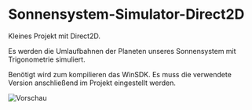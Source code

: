 # Sonnensystem-Simulator-Direct2D

Kleines Projekt mit Direct2D. 

Es werden die Umlaufbahnen der Planeten unseres Sonnensystem mit Trigonometrie simuliert.

Benötigt wird zum kompilieren das WinSDK. Es muss die verwendete Version anschließend im Projekt eingestellt werden.

![Vorschau](./Unbennant.PNG "Vorschau") 
